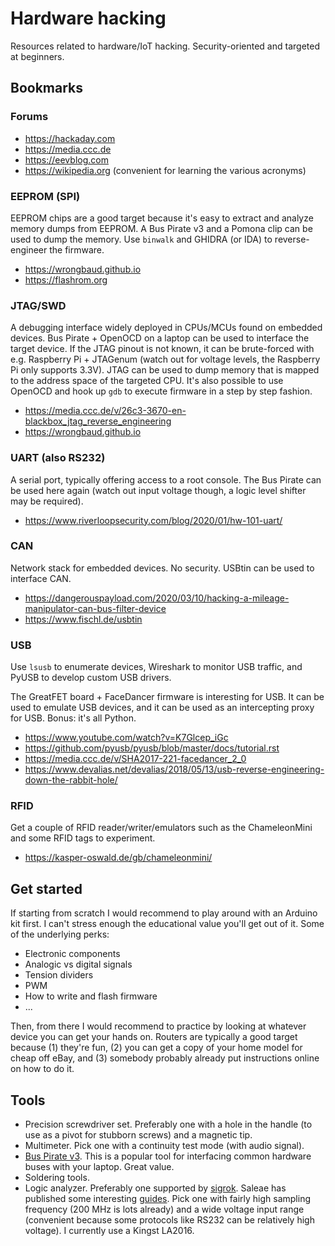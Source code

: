 # Hardware hacking

Resources related to hardware/IoT hacking. Security-oriented and targeted at
beginners.

## Bookmarks

### Forums

  - https://hackaday.com
  - https://media.ccc.de
  - https://eevblog.com
  - https://wikipedia.org (convenient for learning the various acronyms)

### EEPROM (SPI)

EEPROM chips are a good target because it's easy to extract and analyze
memory dumps from EEPROM. A Bus Pirate v3 and a Pomona clip can be used to
dump the memory. Use `binwalk` and GHIDRA (or IDA) to reverse-engineer the
firmware.

  - https://wrongbaud.github.io
  - https://flashrom.org

### JTAG/SWD

A debugging interface widely deployed in CPUs/MCUs found on embedded devices.
Bus Pirate + OpenOCD on a laptop can be used to interface the target device.
If the JTAG pinout is not known, it can be brute-forced with
e.g. Raspberry Pi + JTAGenum (watch out for voltage levels, the Raspberry Pi
only supports 3.3V). JTAG can be used to dump memory that is mapped to the
address space of the targeted CPU. It's also possible to use OpenOCD and hook
up `gdb` to execute firmware in a step by step fashion.
    
  - https://media.ccc.de/v/26c3-3670-en-blackbox_jtag_reverse_engineering
  - https://wrongbaud.github.io

### UART (also RS232)

A serial port, typically offering access to a root console. The Bus Pirate
can be used here again (watch out input voltage though, a logic level
shifter may be required).
    
  - https://www.riverloopsecurity.com/blog/2020/01/hw-101-uart/
    
### CAN

Network stack for embedded devices. No security. USBtin can be used to
interface CAN.
    
  - https://dangerouspayload.com/2020/03/10/hacking-a-mileage-manipulator-can-bus-filter-device
  - https://www.fischl.de/usbtin
    
### USB

Use `lsusb` to enumerate devices, Wireshark to monitor USB traffic, and PyUSB
to develop custom USB drivers.
    
The GreatFET board + FaceDancer firmware is interesting for USB. It can be
used to emulate USB devices, and it can be used as an intercepting proxy
for USB. Bonus: it's all Python.

  - https://www.youtube.com/watch?v=K7Glcep_iGc
  - https://github.com/pyusb/pyusb/blob/master/docs/tutorial.rst
  - https://media.ccc.de/v/SHA2017-221-facedancer_2_0
  - https://www.devalias.net/devalias/2018/05/13/usb-reverse-engineering-down-the-rabbit-hole/

### RFID

Get a couple of RFID reader/writer/emulators such as the ChameleonMini and some
RFID tags to experiment.
    
  - https://kasper-oswald.de/gb/chameleonmini/
    
## Get started

If starting from scratch I would recommend to play around with an Arduino kit
first. I can't stress enough the educational value you'll get out of it. Some
of the underlying perks:
    
  - Electronic components
  - Analogic vs digital signals
  - Tension dividers
  - PWM
  - How to write and flash firmware
  - ...
    
Then, from there I would recommend to practice by looking at whatever device you
can get your hands on. Routers are typically a good target because (1) they're
fun, (2) you can get a copy of your home model for cheap off eBay, and (3)
somebody probably already put instructions online on how to do it.
    
## Tools

  - Precision screwdriver set. Preferably one with a hole in the handle (to use
    as a pivot for stubborn screws) and a magnetic tip.
  - Multimeter. Pick one with a continuity test mode (with audio signal).
  - [Bus Pirate v3](http://dangerousprototypes.com/docs/Bus_Pirate). This is a
    popular tool for interfacing common hardware buses with your laptop. Great
    value.
  - Soldering tools.
  - Logic analyzer. Preferably one supported by
    [sigrok](https://sigrok.org/wiki/Supported_hardware#Logic_analyzers). Saleae
    has published some interesting
    [guides](https://articles.saleae.com/logic-analyzers). Pick one with fairly
    high sampling frequency (200 MHz is lots already) and a wide voltage input
    range (convenient because some protocols like RS232 can be relatively high
    voltage). I currently use a Kingst LA2016.
